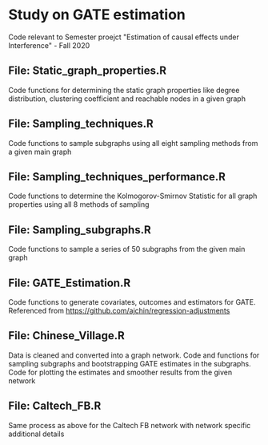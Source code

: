 # Study on GATE estimation
Code relevant to Semester proejct "Estimation of causal effects under Interference" - Fall 2020
## File: Static_graph_properties.R
Code functions for determining the static graph properties like degree distribution, clustering coefficient and reachable nodes in a given graph
## File: Sampling_techniques.R
Code functions to sample subgraphs using all eight sampling methods from a given main graph
## File: Sampling_techniques_performance.R
Code functions to determine the Kolmogorov-Smirnov Statistic for all graph properties using all 8 methods of sampling
## File: Sampling_subgraphs.R
Code functions to sample a series of 50 subgraphs from the given main graph
## File: GATE_Estimation.R
Code functions to generate covariates, outcomes and estimators for GATE. Referenced from https://github.com/ajchin/regression-adjustments
## File: Chinese_Village.R
Data is cleaned and converted into a graph network. Code and functions for sampling subgraphs and bootstrapping GATE estimates in the subgraphs. 
Code for plotting the estimates and smoother results from the given network
## File: Caltech_FB.R
Same process as above for the Caltech FB network with network specific additional details
